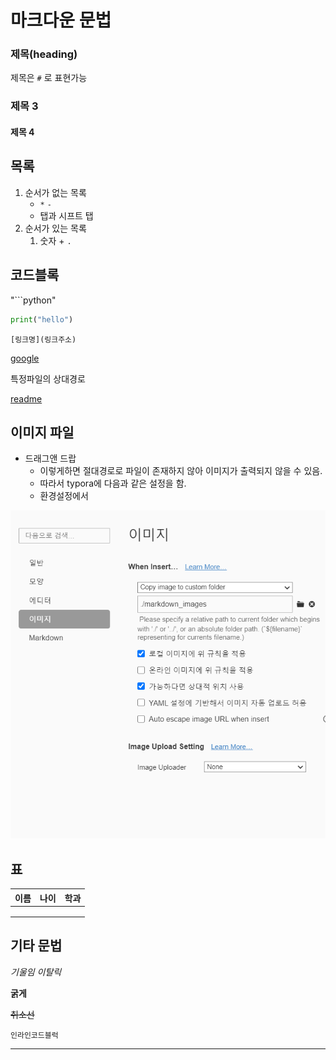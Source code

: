 # 마크다운 문법

### 제목(heading)

제목은 `#` 로 표현가능

### 제목 3

#### 제목 4



## 목록

1. 순서가 없는 목록
   - `*` `-`
   - 탭과 시프트 탭
2. 순서가 있는 목록
   1. 숫자 + `.`



## 코드블록

"```python"

```python
print("hello")
```

`[링크명](링크주소)`

[google](http://google.com)

특정파일의 상대경로

[readme](./readme.md)



## 이미지 파일

- 드래그앤 드랍
  - 이렇게하면 절대경로로 파일이 존재하지 않아 이미지가 출력되지 않을 수 있음.
  - 따라서 typora에 다음과 같은 설정을 함.
  - 환경설정에서 

![image-20200820140538364](markdown_images/image-20200820140538364.png)



## 표

| 이름 | 나이 | 학과 |
| ---- | ---- | ---- |
|      |      |      |
|      |      |      |
|      |      |      |



## 기타 문법

*기울임 이탈릭*

**굵게**

~~취소선~~

`인라인코드블럭`

___

